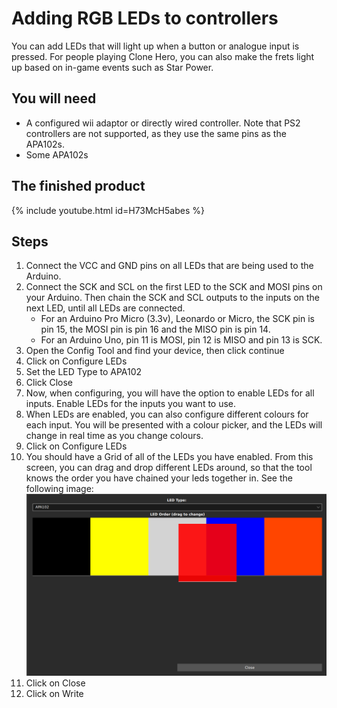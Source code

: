 # Adding RGB LEDs to controllers
You can add LEDs that will light up when a button or analogue input is pressed. For people playing Clone Hero, you can also make the frets light up based on in-game events such as Star Power.
## You will need
* A configured wii adaptor or directly wired controller. Note that PS2 controllers are not supported, as they use the same pins as the APA102s.
* Some APA102s

## The finished product
{% include youtube.html id=H73McH5abes %}

## Steps
1. Connect the VCC and GND pins on all LEDs that are being used to the Arduino.
2. Connect the SCK and SCL on the first LED to the SCK and MOSI pins on your Arduino. Then chain the SCK and SCL outputs to the inputs on the next LED, until all LEDs are connected.
   * For an Arduino Pro Micro (3.3v), Leonardo or Micro, the SCK pin is pin 15, the MOSI pin is pin 16 and the MISO pin is pin 14.
   * For an Arduino Uno, pin 11 is MOSI, pin 12 is MISO and pin 13 is SCK.
3. Open the Config Tool and find your device, then click continue
4. Click on Configure LEDs
5. Set the LED Type to APA102
6. Click Close
7. Now, when configuring, you will have the option to enable LEDs for all inputs. Enable LEDs for the inputs you want to use. 
8. When LEDs are enabled, you can also configure different colours for each input. You will be presented with a colour picker, and the LEDs will change in real time as you change colours.
9. Click on Configure LEDs
10. You should have a Grid of all of the LEDs you have enabled. From this screen, you can drag and drop different LEDs around, so that the tool knows the order you have chained your leds together in. See the following image:
    ![Arduino uno in home screen](../assets/images/drag-led.png)
2. Click on Close
3. Click on Write